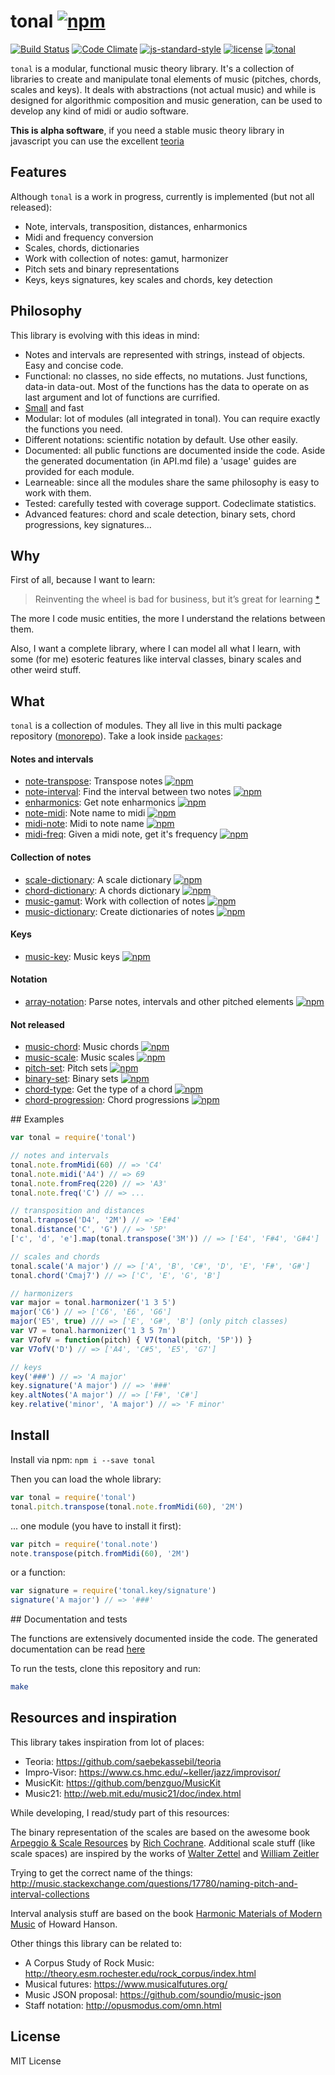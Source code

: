 # tonal [![npm](https://img.shields.io/npm/v/tonal.svg)](https://www.npmjs.com/package/tonal)

[![Build Status](https://travis-ci.org/danigb/tonal.svg?branch=master)](https://travis-ci.org/danigb/tonal)
[![Code Climate](https://codeclimate.com/github/danigb/tonal/badges/gpa.svg)](https://codeclimate.com/github/danigb/tonal)
[![js-standard-style](https://img.shields.io/badge/code%20style-standard-brightgreen.svg?style=flat)](https://github.com/feross/standard)
[![license](https://img.shields.io/npm/l/tonal.svg)](https://www.npmjs.com/package/tonal)
[![tonal](https://img.shields.io/badge/tonal-lib-yellow.svg)](https://www.npmjs.com/package/tonal)

`tonal` is a modular, functional music theory library. It's a collection of libraries to create and manipulate tonal elements of music (pitches, chords, scales and keys). It deals with abstractions (not actual music) and while is designed for algorithmic composition and music generation, can be used to develop any kind of midi or audio software.

__This is alpha software__, if you need a stable music theory library in javascript you can use the excellent [teoria](https://github.com/saebekassebil/teoria)

## Features

Although `tonal` is a work in progress, currently is implemented (but not all released):

- Note, intervals, transposition, distances, enharmonics
- Midi and frequency conversion
- Scales, chords, dictionaries
- Work with collection of notes: gamut, harmonizer
- Pitch sets and binary representations
- Keys, keys signatures, key scales and chords, key detection

## Philosophy

This library is evolving with this ideas in mind:

- Notes and intervals are represented with strings, instead of objects. Easy and concise code.
- Functional: no classes, no side effects, no mutations. Just functions, data-in data-out. Most of the functions has the data to operate on as last argument and lot of functions are currified.
- [Small](https://rawgit.com/danigb/tonal/master/dist/disc.html) and fast
- Modular: lot of modules (all integrated in tonal). You can require exactly the functions you need.
- Different notations: scientific notation by default. Use other easily.
- Documented: all public functions are documented inside the code. Aside the generated documentation (in API.md file) a 'usage' guides are provided for each module.
- Learneable: since all the modules share the same philosophy is easy to work with them.
- Tested: carefully tested with coverage support. Codeclimate statistics.
- Advanced features: chord and scale detection, binary sets, chord progressions, key signatures...

## Why

First of all, because I want to learn:

> Reinventing the wheel is bad for business, but it’s great for learning
[*](http://philipwalton.com/articles/how-to-become-a-great-front-end-engineer)

The more I code music entities, the more I understand the relations between them.

Also, I want a complete library, where I can model all what I learn, with some (for me) esoteric features like interval classes, binary scales and other weird stuff.

## What

`tonal` is a collection of modules. They all live in this
multi package repository ([monorepo](https://github.com/babel/babel/blob/master/doc/design/monorepo.md)). Take a look inside [`packages`](https://github.com/danigb/tonal/tree/master/packages):

#### Notes and intervals
- [note-transpose](https://github.com/danigb/tonal/tree/master/packages/note-transpose):
Transpose notes
[![npm](https://img.shields.io/npm/v/note-transpose.svg)](https://www.npmjs.com/package/nnote-transpose)
- [note-interval](https://github.com/danigb/tonal/tree/master/packages/note-interval):
Find the interval between two notes
[![npm](https://img.shields.io/npm/v/note-interval.svg)](https://www.npmjs.com/package/note-interval)
- [enharmonics](https://github.com/danigb/tonal/tree/master/packages/enharmonics):
Get note enharmonics
[![npm](https://img.shields.io/npm/v/enharmonics.svg)](https://www.npmjs.com/package/enharmonics)
- [note-midi](https://github.com/danigb/tonal/tree/master/packages/note-midi):
Note name to midi
[![npm](https://img.shields.io/npm/v/note-midi.svg)](https://www.npmjs.com/package/note-midi)
- [midi-note](https://github.com/danigb/tonal/tree/master/packages/midi-note):
Midi to note name
[![npm](https://img.shields.io/npm/v/midi-note.svg)](https://www.npmjs.com/package/midi-note)
- [midi-freq](https://github.com/danigb/tonal/tree/master/packages/midi-freq):
Given a midi note, get it's frequency
[![npm](https://img.shields.io/npm/v/midi-freq.svg)](https://www.npmjs.com/package/midi-freq)

#### Collection of notes
- [scale-dictionary](https://github.com/danigb/tonal/tree/master/packages/scale-dictionary):
A scale dictionary
[![npm](https://img.shields.io/npm/v/scale-dictionary.svg)](https://www.npmjs.com/package/scale-dictionary)
- [chord-dictionary](https://github.com/danigb/tonal/tree/master/packages/chord-dictionary):
A chords dictionary
[![npm](https://img.shields.io/npm/v/chord-dictionary.svg)](https://www.npmjs.com/package/chord-dictionary)
- [music-gamut](https://github.com/danigb/tonal/tree/master/packages/music-gamut):
Work with collection of notes
[![npm](https://img.shields.io/npm/v/music-gamut.svg)](https://www.npmjs.com/package/music-gamut)
- [music-dictionary](https://github.com/danigb/tonal/tree/master/packages/music-dictionary):
Create dictionaries of notes
[![npm](https://img.shields.io/npm/v/music-dictionary.svg)](https://www.npmjs.com/package/mmusic-dictionary)

#### Keys
- [music-key](https://github.com/danigb/tonal/tree/master/packages/music-key):
Music keys
[![npm](https://img.shields.io/npm/v/music-key.svg)](https://www.npmjs.com/package/music-key)

#### Notation
- [array-notation](https://github.com/danigb/tonal/tree/master/packages/array-notation):
Parse notes, intervals and other pitched elements
[![npm](https://img.shields.io/npm/v/array-notation.svg)](https://www.npmjs.com/package/array-notation)

#### Not released

- [music-chord](https://github.com/danigb/tonal/tree/master/packages/music-chord):
Music chords
[![npm](https://img.shields.io/npm/v/music-chord.svg)](https://www.npmjs.com/package/music-chord)
- [music-scale](https://github.com/danigb/tonal/tree/master/packages/music-scale):
Music scales
[![npm](https://img.shields.io/npm/v/music-scale.svg)](https://www.npmjs.com/package/music-scale)
- [pitch-set](https://github.com/danigb/tonal/tree/master/packages/pitch-set):
Pitch sets
[![npm](https://img.shields.io/npm/v/pitch-set.svg)](https://www.npmjs.com/package/pitch-set)
- [binary-set](https://github.com/danigb/tonal/tree/master/packages/binary-set):
Binary sets
[![npm](https://img.shields.io/npm/v/binary-set.svg)](https://www.npmjs.com/package/binary-set)
- [chord-type](https://github.com/danigb/tonal/tree/master/packages/chord-type):
Get the type of a chord
[![npm](https://img.shields.io/npm/v/chord-type.svg)](https://www.npmjs.com/package/chord-type)
- [chord-progression](https://github.com/danigb/tonal/tree/master/packages/chord-progression):
Chord progressions
[![npm](https://img.shields.io/npm/v/chord-progression.svg)](https://www.npmjs.com/package/chord-progression)


## Examples

```js
var tonal = require('tonal')

// notes and intervals
tonal.note.fromMidi(60) // => 'C4'
tonal.note.midi('A4') // => 69
tonal.note.fromFreq(220) // => 'A3'
tonal.note.freq('C') // => ...

// transposition and distances
tonal.tranpose('D4', '2M') // => 'E#4'
tonal.distance('C', 'G') // => '5P'
['c', 'd', 'e'].map(tonal.transpose('3M')) // => ['E4', 'F#4', 'G#4']

// scales and chords
tonal.scale('A major') // => ['A', 'B', 'C#', 'D', 'E', 'F#', 'G#']
tonal.chord('Cmaj7') // => ['C', 'E', 'G', 'B']

// harmonizers
var major = tonal.harmonizer('1 3 5')
major('C6') // => ['C6', 'E6', 'G6']
major('E5', true) /// => ['E', 'G#', 'B'] (only pitch classes)
var V7 = tonal.harmonizer('1 3 5 7m')
var V7ofV = function(pitch) { V7(tonal(pitch, '5P')) }
var V7ofV('D') // => ['A4', 'C#5', 'E5', 'G7']

// keys
key('###') // => 'A major'
key.signature('A major') // => '###'
key.altNotes('A major') // => ['F#', 'C#']
key.relative('minor', 'A major') // => 'F minor'
```

## Install

Install via npm: `npm i --save tonal`

Then you can load the whole library:

```js
var tonal = require('tonal')
tonal.pitch.transpose(tonal.note.fromMidi(60), '2M')
```

... one module (you have to install it first):

```js
var pitch = require('tonal.note')
note.transpose(pitch.fromMidi(60), '2M')
```

or a function:

```js
var signature = require('tonal.key/signature')
signature('A major') // => '###'
```

## Documentation and tests

The functions are extensively documented inside the code. The generated documentation can be read [here]()

To run the tests, clone this repository and run:

```bash
make
```

## Resources and inspiration

This library takes inspiration from lot of places:

- Teoria: https://github.com/saebekassebil/teoria
- Impro-Visor: https://www.cs.hmc.edu/~keller/jazz/improvisor/
- MusicKit: https://github.com/benzguo/MusicKit
- Music21: http://web.mit.edu/music21/doc/index.html

While developing, I read/study part of this resources:

The binary representation of the scales are based on the awesome book [Arpeggio & Scale Resources](https://archive.org/details/ScaleAndArpeggioResourcesAGuitarEncyclopedia) by [Rich Cochrane](http://cochranemusic.com/). Additional scale stuff (like scale spaces) are inspired by the works of [Walter Zettel](http://www.muzuu.org/new_life/pics/simpleblog/scales/scalesadvice.html) and [William Zeitler](http://www.allthescales.org/)

Trying to get the correct name of the things:
http://music.stackexchange.com/questions/17780/naming-pitch-and-interval-collections

Interval analysis stuff are based on the book [Harmonic Materials of Modern Music](https://archive.org/details/harmonicmaterial00hans) of Howard Hanson.

Other things this library can be related to:

- A Corpus Study of Rock Music:  http://theory.esm.rochester.edu/rock_corpus/index.html
- Musical futures: https://www.musicalfutures.org/
- Music JSON proposal: https://github.com/soundio/music-json
- Staff notation: http://opusmodus.com/omn.html

## License

MIT License
